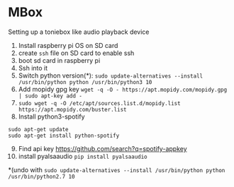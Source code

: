 # MBox
Setting up a toniebox like audio playback device

1. Install raspberry pi OS on SD card
2. create `ssh` file on SD card to enable ssh
3. boot sd card in raspberry pi
4. Ssh into it
5. Switch python version(*):
`sudo update-alternatives --install /usr/bin/python python /usr/bin/python3 10`
6. Add mopidy gpg key
`wget -q -O - https://apt.mopidy.com/mopidy.gpg | sudo apt-key add -`
7. `sudo wget -q -O /etc/apt/sources.list.d/mopidy.list https://apt.mopidy.com/buster.list`
8. Install python3-spotify
``` 
sudo apt-get update
sudo apt-get install python-spotify
```
9. Find api key https://github.com/search?q=spotify-appkey 
10. install pyalsaaudio `pip install pyalsaaudio`






*(undo with `sudo update-alternatives --install /usr/bin/python python /usr/bin/python2.7 10`

